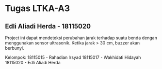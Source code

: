 # Tugas LTKA-A3
## Edli Aliadi Herda - 18115020

Project ini dapat mendeteksi perubahan jarak terhadap suatu benda dengan menggunakan sensor ultrasonik. 
Ketika jarak > 30 cm, buzzer akan berbunyi. 

Kelompok:
18115015 - Rahadian Irsyad
18115017 - Wakhidati Hidayah
18115020 - Edli Aliadi Herda 
